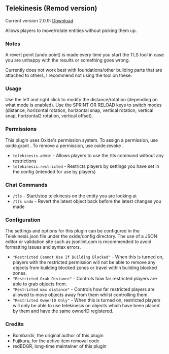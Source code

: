 ## Telekinesis (Remod version)

Current version 2.0.9: [Download](https://code.remod.org/Telekinesis.cs)

Allows players to move/rotate entities without picking them up.

### Notes

A revert point (undo point) is made every time you start the TLS tool in case you are unhappy with the results or something goes wrong.

Currently does not work best with foundations/other building parts that are attached to others, I recommend not using the tool on these.

### Usage

Use the left and right click to modify the distance/rotation (depending on what mode is enabled).
Use the SPRINT OR RELOAD keys to switch modes (distance, horizontal rotation, horizontal snap, vertical rotation, vertical snap, horizontal2 rotation, vertical offset).

### Permissions

This plugin uses Oxide's permission system. To assign a permission, use oxide.grant <user or group> <name or steam id> <permission>. To remove a permission, use oxide.revoke <user or group> <name or steam id> <permission>.

- `telekinesis.admin` - Allows players to use the /tls command without any restrictions
- `telekinesis.restricted` - Restricts players by settings you have set in the config (intended for use by players)

### Chat Commands

- `/tls` - Start/stop telekinesis on the entity you are looking at
- `/tls undo` - Revert the latest object back before the latest changes you made

### Configuration

The settings and options for this plugin can be configured in the Telekinesis.json file under the oxide/config directory. The use of a JSON editor or validation site such as jsonlint.com is recommended to avoid formatting issues and syntax errors.

- `"Restricted Cannot Use If Building Blocked"` - When this is turned on, players with the restricted permission will not be able to remove any objects from building blocked zones or travel within building blocked zones.
- `"Restricted Grab Distance"` - Controls how far restricted players are able to grab objects from.
- `"Restricted max distance"` - Controls how far restricted players are allowed to move objects away from them whilst controlling them.
- `"Restricted OwnerID Only"` - When this is turned on, restricted players will only be able to use telekinesis on objects which have been placed by them and have the same ownerID registered.

### Credits

- Bombardir, the original author of this plugin
- Fujikura, for the active item removal code
- redBDGR, long-time maintainer of this plugin
